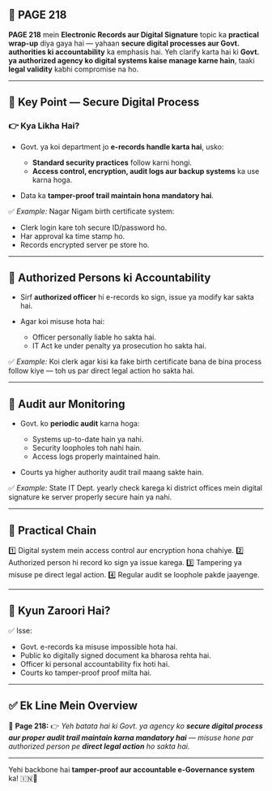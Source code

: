 ## 📄 **PAGE 218**

**PAGE 218** mein **Electronic Records aur Digital Signature** topic ka **practical wrap-up** diya gaya hai — yahaan **secure digital processes aur Govt. authorities ki accountability** ka emphasis hai.
Yeh clarify karta hai ki **Govt. ya authorized agency ko digital systems kaise manage karne hain**, taaki **legal validity** kabhi compromise na ho.

---

## 🔹 **Key Point — Secure Digital Process**

### 👉 Kya Likha Hai?

* Govt. ya koi department jo **e-records handle karta hai**, usko:

  * **Standard security practices** follow karni hongi.
  * **Access control, encryption, audit logs aur backup systems** ka use karna hoga.
* Data ka **tamper-proof trail maintain hona mandatory hai**.

✅ *Example:* Nagar Nigam birth certificate system:

* Clerk login kare toh secure ID/password ho.
* Har approval ka time stamp ho.
* Records encrypted server pe store ho.

---

## 🔹 **Authorized Persons ki Accountability**

* Sirf **authorized officer** hi e-records ko sign, issue ya modify kar sakta hai.
* Agar koi misuse hota hai:

  * Officer personally liable ho sakta hai.
  * IT Act ke under penalty ya prosecution ho sakta hai.

✅ *Example:* Koi clerk agar kisi ka fake birth certificate bana de bina process follow kiye — toh us par direct legal action ho sakta hai.

---

## 🔹 **Audit aur Monitoring**

* Govt. ko **periodic audit** karna hoga:

  * Systems up-to-date hain ya nahi.
  * Security loopholes toh nahi hain.
  * Access logs properly maintained hain.
* Courts ya higher authority audit trail maang sakte hain.

✅ *Example:* State IT Dept. yearly check karega ki district offices mein digital signature ke server properly secure hain ya nahi.

---

## 🧩 **Practical Chain**

1️⃣ Digital system mein access control aur encryption hona chahiye.
2️⃣ Authorized person hi record ko sign ya issue karega.
3️⃣ Tampering ya misuse pe direct legal action.
4️⃣ Regular audit se loophole pakde jaayenge.

---

## 🔹 **Kyun Zaroori Hai?**

✅ Isse:

* Govt. e-records ka misuse impossible hota hai.
* Public ko digitally signed document ka bharosa rehta hai.
* Officer ki personal accountability fix hoti hai.
* Courts ko tamper-proof proof milta hai.

---

## ✅ **Ek Line Mein Overview**

📌 **Page 218:**
👉 *Yeh batata hai ki Govt. ya agency ko **secure digital process aur proper audit trail maintain karna mandatory hai** — misuse hone par authorized person pe **direct legal action** ho sakta hai.*

---

Yehi backbone hai **tamper-proof aur accountable e-Governance system** ka! 🇮🇳🔏
